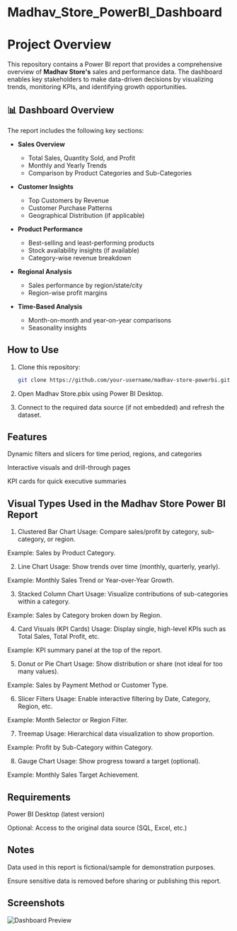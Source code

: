 # Madhav_Store_PowerBI_Dashboard
# Project Overview

This repository contains a Power BI report that provides a comprehensive overview of **Madhav Store's** sales and performance data. The dashboard enables key stakeholders to make data-driven decisions by visualizing trends, monitoring KPIs, and identifying growth opportunities.

## 📊 Dashboard Overview

The report includes the following key sections:

- **Sales Overview**
  - Total Sales, Quantity Sold, and Profit
  - Monthly and Yearly Trends
  - Comparison by Product Categories and Sub-Categories

- **Customer Insights**
  - Top Customers by Revenue
  - Customer Purchase Patterns
  - Geographical Distribution (if applicable)

- **Product Performance**
  - Best-selling and least-performing products
  - Stock availability insights (if available)
  - Category-wise revenue breakdown

- **Regional Analysis**
  - Sales performance by region/state/city
  - Region-wise profit margins

- **Time-Based Analysis**
  - Month-on-month and year-on-year comparisons
  - Seasonality insights

##  How to Use

1. Clone this repository:
   ```bash
   git clone https://github.com/your-username/madhav-store-powerbi.git
   
2. Open Madhav Store.pbix using Power BI Desktop.

3. Connect to the required data source (if not embedded) and refresh the dataset.

## Features
Dynamic filters and slicers for time period, regions, and categories

Interactive visuals and drill-through pages

KPI cards for quick executive summaries

## Visual Types Used in the Madhav Store Power BI Report

1. Clustered Bar Chart
Usage: Compare sales/profit by category, sub-category, or region.

Example: Sales by Product Category.

2. Line Chart
Usage: Show trends over time (monthly, quarterly, yearly).

Example: Monthly Sales Trend or Year-over-Year Growth.

3. Stacked Column Chart
Usage: Visualize contributions of sub-categories within a category.

Example: Sales by Category broken down by Region.

4. Card Visuals (KPI Cards)
Usage: Display single, high-level KPIs such as Total Sales, Total Profit, etc.

Example: KPI summary panel at the top of the report.

5. Donut or Pie Chart
Usage: Show distribution or share (not ideal for too many values).

Example: Sales by Payment Method or Customer Type.

6. Slicer Filters
Usage: Enable interactive filtering by Date, Category, Region, etc.

Example: Month Selector or Region Filter.

7. Treemap
Usage: Hierarchical data visualization to show proportion.

Example: Profit by Sub-Category within Category.

8. Gauge Chart
Usage: Show progress toward a target (optional).

Example: Monthly Sales Target Achievement.

## Requirements
Power BI Desktop (latest version)

Optional: Access to the original data source (SQL, Excel, etc.)

## Notes
Data used in this report is fictional/sample for demonstration purposes.

Ensure sensitive data is removed before sharing or publishing this report.

## Screenshots
![Dashboard Preview](https://github.com/AmanKharwar4342/Madhav_Store_PowerBI_Dashboard/blob/main/Snapshot%20of%20the%20Dashboard.png)
